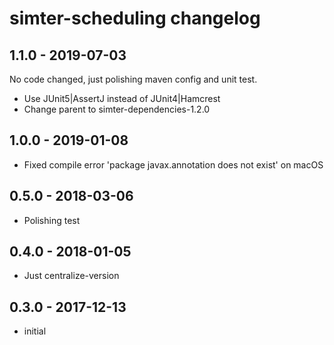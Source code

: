 # simter-scheduling changelog

## 1.1.0 - 2019-07-03

No code changed, just polishing maven config and unit test.

- Use JUnit5|AssertJ instead of JUnit4|Hamcrest
- Change parent to simter-dependencies-1.2.0

## 1.0.0 - 2019-01-08

- Fixed compile error 'package javax.annotation does not exist' on macOS

## 0.5.0 - 2018-03-06

- Polishing test

## 0.4.0 - 2018-01-05

- Just centralize-version

## 0.3.0 - 2017-12-13

- initial
